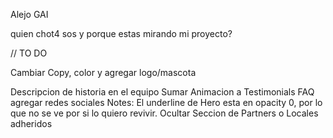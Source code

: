 Alejo GAI

quien chot4 sos y porque estas mirando mi proyecto?


// TO DO

Cambiar Copy, color y agregar logo/mascota


Descripcion de historia en el equipo
Sumar Animacion a Testimonials
FAQ
agregar redes sociales
Notes:
El underline de Hero esta en opacity 0, por lo que no se ve por si lo quiero revivir.
Ocultar Seccion de Partners o Locales adheridos
